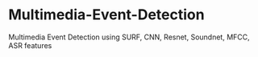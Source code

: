 # Multimedia-Event-Detection
Multimedia Event Detection using SURF, CNN, Resnet, Soundnet, MFCC, ASR features
